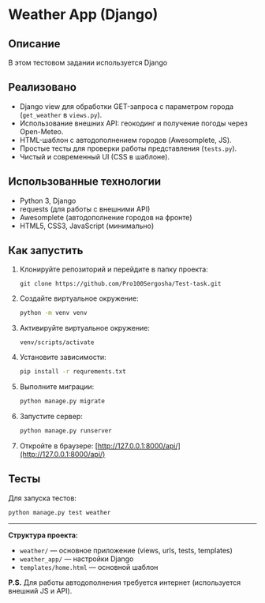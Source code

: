 # Weather App (Django)

## Описание

В этом тестовом задании используется Django 

## Реализовано
- Django view для обработки GET-запроса с параметром города (`get_weather` в `views.py`).
- Использование внешних API: геокодинг и получение погоды через Open-Meteo.
- HTML-шаблон с автодополнением городов (Awesomplete, JS).
- Простые тесты для проверки работы представления (`tests.py`).
- Чистый и современный UI (CSS в шаблоне).

## Использованные технологии
- Python 3, Django
- requests (для работы с внешними API)
- Awesomplete (автодополнение городов на фронте)
- HTML5, CSS3, JavaScript (минимально)

## Как запустить
1. Клонируйте репозиторий и перейдите в папку проекта:
    ```
    git clone https://github.com/Pro100Sergosha/Test-task.git 
    ```
2. Создайте виртуальное окружение:
   ```sh
   python -m venv venv
   ```
3. Активируйте виртуальное окружение:
    ```
    venv/scripts/activate
    ```
3. Установите зависимости:
   ```sh
   pip install -r requrements.txt
   ```
4. Выполните миграции:
   ```sh
   python manage.py migrate
   ```
5. Запустите сервер:
   ```sh
   python manage.py runserver
   ```
6. Откройте в браузере: [http://127.0.0.1:8000/api/](http://127.0.0.1:8000/api/)

## Тесты
Для запуска тестов:
```sh
python manage.py test weather
```

---

**Структура проекта:**
- `weather/` — основное приложение (views, urls, tests, templates)
- `weather_app/` — настройки Django
- `templates/home.html` — основной шаблон

**P.S.** Для работы автодополнения требуется интернет (используется внешний JS и API).


